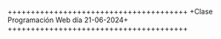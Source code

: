 +++++++++++++++++++++++++++++++++++++++
+Clase Programación Web día 21-06-2024+
+++++++++++++++++++++++++++++++++++++++
